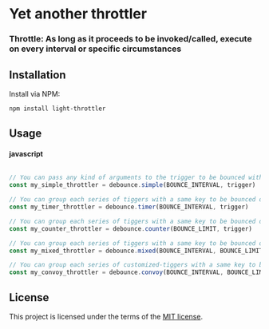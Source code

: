 # Yet another throttler

### Throttle: As long as it proceeds to be invoked/called, execute on every interval or specific circumstances

## Installation
Install via NPM:

```bash
npm install light-throttler

```

## Usage

#### javascript

```javascript

// You can pass any kind of arguments to the trigger to be bounced with simple-throttler.
const my_simple_throttler = debounce.simple(BOUNCE_INTERVAL, trigger)

// You can group each series of tiggers with a same key to be bounced during a specific interval with timer-throttler.
const my_timer_throttler = debounce.timer(BOUNCE_INTERVAL, trigger)

// You can group each series of tiggers with a same key to be bounced during over the specific limit with counter-throttler.
const my_counter_throttler = debounce.counter(BOUNCE_LIMIT, trigger)

// You can group each series of tiggers with a same key to be bounced over the mixed circumstances with mixed-throttler.
const my_mixed_throttler = debounce.mixed(BOUNCE_INTERVAL, BOUNCE_LIMIT, trigger)

// You can group each series of customized-tiggers with a same key to be bounced over the mixed circumstances with convoy-throttler.
const my_convoy_throttler = debounce.convoy(BOUNCE_INTERVAL, BOUNCE_LIMIT, trigger)


```

## License

This project is licensed under the terms of the
[MIT license](/LICENSE).